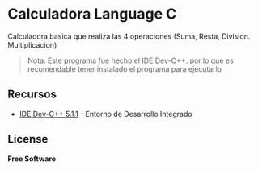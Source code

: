 # Calculadora Language C

Calculadora basica que realiza las 4 operaciones (Suma, Resta, Division. Multiplicacion)

> Nota: Este programa fue hecho el IDE Dev-C++. por lo que  es recomendable tener instalado 
> el programa para ejecutarlo

## Recursos

- [IDE Dev-C++ 5.1.1](https://sourceforge.net/projects/orwelldevcpp/) - Entorno de Desarrollo Integrado

## License

**Free Software**

